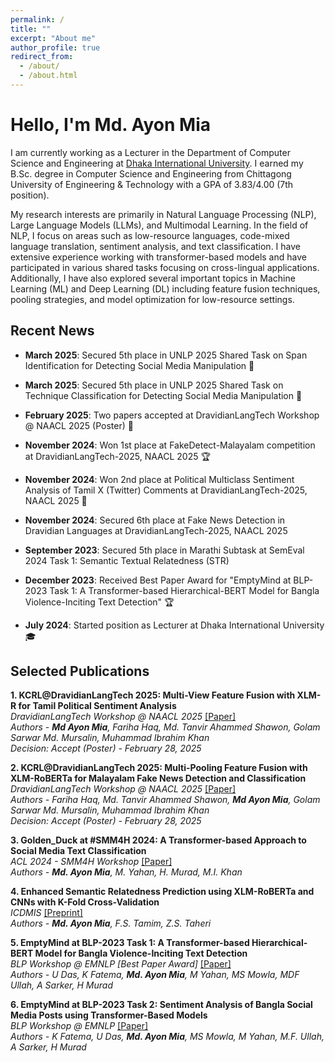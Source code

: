 ```yaml
---
permalink: /
title: ""
excerpt: "About me"
author_profile: true
redirect_from: 
  - /about/
  - /about.html
---
```

# Hello, I'm Md. Ayon Mia

I am currently working as a Lecturer in the Department of Computer Science and Engineering at [Dhaka International University](https://diu.ac.bd/). I earned my B.Sc. degree in Computer Science and Engineering from Chittagong University of Engineering & Technology with a GPA of 3.83/4.00 (7th position).

My research interests are primarily in Natural Language Processing (NLP), Large Language Models (LLMs), and Multimodal Learning. In the field of NLP, I focus on areas such as low-resource languages, code-mixed language translation, sentiment analysis, and text classification. I have extensive experience working with transformer-based models and have participated in various shared tasks focusing on cross-lingual applications. Additionally, I have also explored several important topics in Machine Learning (ML) and Deep Learning (DL) including feature fusion techniques, pooling strategies, and model optimization for low-resource settings.

## Recent News
* **March 2025**: Secured 5th place in UNLP 2025 Shared Task on Span Identification for Detecting Social Media Manipulation 🏅
  <!-- * Team: KCRL Rank list: [https://shorturl.at/Ytukc](https://shorturl.at/Ytukc) -->

* **March 2025**: Secured 5th place in UNLP 2025 Shared Task on Technique Classification for Detecting Social Media Manipulation 🏅
  <!-- * Team: KCRL Rank list: [https://shorturl.at/Xeryt](https://shorturl.at/Xeryt) -->

* **February 2025**: Two papers accepted at DravidianLangTech Workshop @ NAACL 2025 (Poster) 📝

* **November 2024**: Won 1st place at FakeDetect-Malayalam competition at DravidianLangTech-2025, NAACL 2025 🏆

* **November 2024**: Won 2nd place at Political Multiclass Sentiment Analysis of Tamil X (Twitter) Comments at DravidianLangTech-2025, NAACL 2025 🥈

* **November 2024**: Secured 6th place at Fake News Detection in Dravidian Languages at DravidianLangTech-2025, NAACL 2025

* **September 2023**: Secured 5th place in Marathi Subtask at SemEval 2024 Task 1: Semantic Textual Relatedness (STR)

* **December 2023**: Received Best Paper Award for "EmptyMind at BLP-2023 Task 1: A Transformer-based Hierarchical-BERT Model for Bangla Violence-Inciting Text Detection" 🏆

* **July 2024**: Started position as Lecturer at Dhaka International University 🎓

## Selected Publications

**1. KCRL@DravidianLangTech 2025: Multi-View Feature Fusion with XLM-R for Tamil Political Sentiment Analysis**  
*DravidianLangTech Workshop @ NAACL 2025* [[Paper]](https://arxiv.org/abs/XXXX.XXXXX)  
*Authors - **Md Ayon Mia**, Fariha Haq, Md. Tanvir Ahammed Shawon, Golam Sarwar Md. Mursalin, Muhammad Ibrahim Khan*  
*Decision: Accept (Poster) - February 28, 2025*

**2. KCRL@DravidianLangTech 2025: Multi-Pooling Feature Fusion with XLM-RoBERTa for Malayalam Fake News Detection and Classification**  
*DravidianLangTech Workshop @ NAACL 2025* [[Paper]](https://arxiv.org/abs/XXXX.XXXXX)  
*Authors - Fariha Haq, Md. Tanvir Ahammed Shawon, **Md Ayon Mia**, Golam Sarwar Md. Mursalin, Muhammad Ibrahim Khan*  
*Decision: Accept (Poster) - February 28, 2025*

**3. Golden_Duck at #SMM4H 2024: A Transformer-based Approach to Social Media Text Classification**  
*ACL 2024 - SMM4H Workshop* [[Paper]](https://aclanthology.org/2024.smm4h-1.7/)  
*Authors - **Md. Ayon Mia**, M. Yahan, H. Murad, M.I. Khan*

**4. Enhanced Semantic Relatedness Prediction using XLM-RoBERTa and CNNs with K-Fold Cross-Validation**  
*ICDMIS* [[Preprint]](https://arxiv.org/abs/XXXX.XXXXX)  
*Authors - **Md. Ayon Mia**, F.S. Tamim, Z.S. Taheri*

**5. EmptyMind at BLP-2023 Task 1: A Transformer-based Hierarchical-BERT Model for Bangla Violence-Inciting Text Detection**  
*BLP Workshop @ EMNLP [Best Paper Award]* [[Paper]](https://aclanthology.org/2023.banglalp-1.19/)  
*Authors - U Das, K Fatema, **Md. Ayon Mia**, M Yahan, MS Mowla, MDF Ullah, A Sarker, H Murad*

**6. EmptyMind at BLP-2023 Task 2: Sentiment Analysis of Bangla Social Media Posts using Transformer-Based Models**  
*BLP Workshop @ EMNLP* [[Paper]](https://aclanthology.org/2023.banglalp-1.39/)  
*Authors - K Fatema, U Das, **Md. Ayon Mia**, MS Mowla, M Yahan, M.F. Ullah, A Sarker, H Murad*

<!-- **7. Code-Mixed Language Translation: An Integrated Framework with Enhanced Preprocessing and N-gram Optimization for Cross-Lingual Communication**  
[[Preprint]](https://arxiv.org/abs/XXXX.XXXXX)  
*Authors - **Md. Ayon Mia**, M. Fahim, G.S.M. Mursalin, M.J.I. Basher, H. Murad, M.R. Islam, M.I. Khan, I.H. Sarker* -->
<!-- Hello, I'm Md. Ayon Mia. I am currently working as a Lecturer at Dhaka International University and actively conducting research in Natural Language Processing, Machine Learning, and Deep Learning, with a particular focus on low-resource languages.

I completed my B.Sc. in Computer Science and Engineering from Chittagong University of Engineering & Technology with a GPA of 3.83 (Honors, 7th position in my class).

## Research Interests
* Natural Language Processing (NLP)
* Large Language Models (LLMs)
* Multimodal Learning
* Machine Learning (ML)
* Deep Learning (DL)
* Low Resource Language

## Recent News
* **November 2024**: Won 1st place at FakeDetect-Malayalam competition at DravidianLangTech-2025, NAACL 2025 🏆
* **November 2024**: Won 2nd place at Political Multiclass Sentiment Analysis of Tamil X (Twitter) Comments at DravidianLangTech-2025, NAACL 2025 🥈
* **November 2024**: Secured 6th place at Fake News Detection in Dravidian Languages at DravidianLangTech-2025, NAACL 2025
* **September 2023**: Secured 5th place in Marathi Subtask at SemEval 2024 Task 1: Semantic Textual Relatedness (STR)
* **December 2023**: Received Best Paper Award for "EmptyMind at BLP-2023 Task 1: A Transformer-based Hierarchical-BERT Model for Bangla Violence-Inciting Text Detection" 🏆
* **July 2024**: Started position as Lecturer at Dhaka International University 🎓 -->